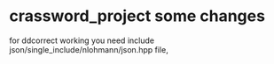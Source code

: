 # crassword_project some changes
for  ddcorrect working you need include json/single_include/nlohmann/json.hpp file, 
